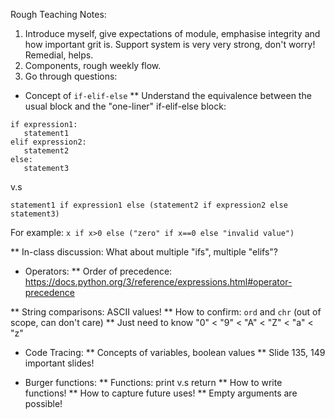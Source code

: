Rough Teaching Notes:
1. Introduce myself, give expectations of module, emphasise integrity and how important grit is. Support system is very very strong, don't worry! Remedial, helps.
2. Components, rough weekly flow.
3. Go through questions:
* Concept of `if-elif-else`
** Understand the equivalence between the usual block and the "one-liner" if-elif-else block:
```
if expression1:
   statement1
elif expression2:
   statement2
else:
   statement3
```
v.s 

`statement1 if expression1 else (statement2 if expression2 else statement3)`

For example: `x if x>0 else ("zero" if x==0 else "invalid value")`

** In-class discussion: What about multiple "ifs", multiple "elifs"?

* Operators:
** Order of precedence: https://docs.python.org/3/reference/expressions.html#operator-precedence

** String comparisons: ASCII values!
** How to confirm: `ord` and `chr` (out of scope, can don't care)
** Just need to know "0" < "9" < "A" < "Z" < "a" < "z"

* Code Tracing:
** Concepts of variables, boolean values
** Slide 135, 149 important slides!

* Burger functions:
** Functions: print v.s return
** How to write functions!
** How to capture future uses!
** Empty arguments are possible!
